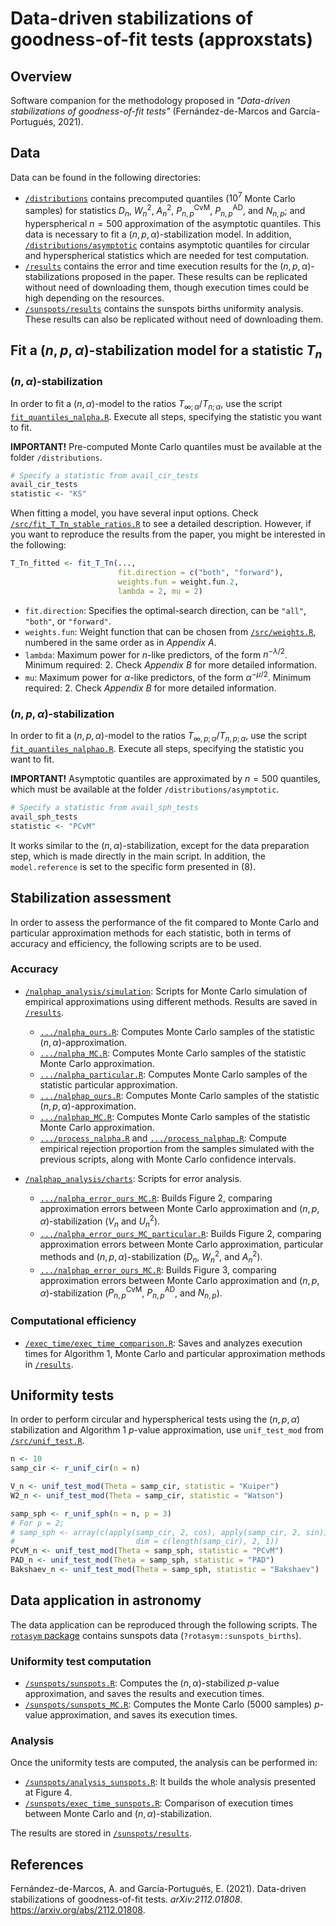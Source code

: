 # Data-driven stabilizations of goodness-of-fit tests (approxstats)

## Overview
Software companion for the methodology proposed in *"Data-driven stabilizations of goodness-of-fit tests"* (Fernández-de-Marcos and García-Portugués, 2021).

## Data

Data can be found in the following directories:

- [`/distributions`](https://github.com/afernandezdemarcos/approxstats/tree/main/distributions) contains precomputed quantiles ($10^7$ Monte Carlo samples) for statistics $D_n$, $W^2_n$, $A^2_n$, $P^{\mathrm{CvM}}_{n, p}$, $P^{\mathrm{AD}}_{n, p}$, and $N_{n, p}$; and hyperspherical $n=500$ approximation of the asymptotic quantiles. This data is necessary to fit a $(n, p, \alpha)$-stabilization model. In addition, [`/distributions/asymptotic`](https://github.com/afernandezdemarcos/approxstats/tree/main/distributions/asymptotic) contains asymptotic quantiles for circular and hyperspherical statistics which are needed for test computation.
- [`/results`](https://github.com/afernandezdemarcos/approxstats/tree/main/results) contains the error and time execution results for the $(n, p, \alpha)$-stabilizations proposed in the paper. These results can be replicated without need of downloading them, though execution times could be high depending on the resources.
- [`/sunspots/results`](https://github.com/afernandezdemarcos/approxstats/tree/main/sunspots/results) contains the sunspots births uniformity analysis. These results can also be replicated without need of downloading them.

## Fit a $(n, p, \alpha)$-stabilization model for a statistic $T_n$

### $(n, \alpha)$-stabilization

In order to fit a $(n, \alpha)$-model to the ratios $T_{\infty; \alpha}/T_{n; \alpha}$, use the script [`fit_quantiles_nalpha.R`](https://github.com/afernandezdemarcos/approxstats/blob/main/fit_quantiles_nalpha.R). Execute all steps, specifying the statistic you want to fit.

**IMPORTANT!** Pre-computed Monte Carlo quantiles must be available at the folder `/distributions`.

```r
# Specify a statistic from avail_cir_tests
avail_cir_tests
statistic <- "KS"
```

When fitting a model, you have several input options. Check [`/src/fit_T_Tn_stable_ratios.R`](https://github.com/afernandezdemarcos/approxstats/blob/main/src/fit_T_Tn_stable_ratios.R) to see a detailed description. However, if you want to reproduce the results from the paper, you might be interested in the following:

```r
T_Tn_fitted <- fit_T_Tn(...,
                        fit.direction = c("both", "forward"),
                        weights.fun = weight.fun.2,
                        lambda = 2, mu = 2)
```

- `fit.direction`: Specifies the optimal-search direction, can be `"all"`, `"both"`, or `"forward"`.
- `weights.fun`: Weight function that can be chosen from [`/src/weights.R`](https://github.com/afernandezdemarcos/approxstats/blob/main/src/weights.R), numbered in the same order as in *Appendix A*.
- `lambda`: Maximum power for $n$-like predictors, of the form $n^{-\lambda/2}$. Minimum required: 2. Check *Appendix B* for more detailed information.
- `mu`: Maximum power for $\alpha$-like predictors, of the form $\alpha^{-\mu/2}$. Minimum required: 2. Check *Appendix B* for more detailed information.

### $(n, p, \alpha)$-stabilization

In order to fit a $(n, p, \alpha)$-model to the ratios $T_{\infty, p; \alpha}/T_{n, p; \alpha}$, use the script [`fit_quantiles_nalphap.R`](https://github.com/afernandezdemarcos/approxstats/blob/main/fit_quantiles_nalphap.R). Execute all steps, specifying the statistic you want to fit. 

**IMPORTANT!** Asymptotic quantiles are approximated by $n=500$ quantiles, which must be available at the folder `/distributions/asymptotic`.

```r
# Specify a statistic from avail_sph_tests
avail_sph_tests
statistic <- "PCvM"
```

It works similar to the $(n, \alpha)$-stabilization, except for the data preparation step, which is made directly in the main script. In addition, the `model.reference` is set to the specific form presented in (8).

## Stabilization assessment

In order to assess the performance of the fit compared to Monte Carlo and particular approximation methods for each statistic, both in terms of accuracy and efficiency, the following scripts are to be used.

### Accuracy

- [`/nalphap_analysis/simulation`](https://github.com/afernandezdemarcos/approxstats/tree/main/results): Scripts for Monte Carlo simulation of empirical approximations using different methods. Results are saved in [`/results`](https://github.com/afernandezdemarcos/approxstats/tree/main/results).
    - [`.../nalpha_ours.R`](https://github.com/afernandezdemarcos/approxstats/blob/main/nalphap_analysis/simulation/nalpha_ours.R): Computes Monte Carlo samples of the statistic $(n, \alpha)$-approximation.
    - [`.../nalpha_MC.R`](https://github.com/afernandezdemarcos/approxstats/blob/main/nalphap_analysis/simulation/nalpha_MC.R): Computes Monte Carlo samples of the statistic Monte Carlo approximation.
    - [`.../nalpha_particular.R`](https://github.com/afernandezdemarcos/approxstats/blob/main/nalphap_analysis/simulation/nalpha_particular.R): Computes Monte Carlo samples of the statistic particular approximation.
    - [`.../nalphap_ours.R`](https://github.com/afernandezdemarcos/approxstats/blob/main/nalphap_analysis/simulation/nalphap_ours.R): Computes Monte Carlo samples of the statistic $(n, p, \alpha)$-approximation.
    - [`.../nalphap_MC.R`](https://github.com/afernandezdemarcos/approxstats/blob/main/nalphap_analysis/simulation/nalphap_MC.R): Computes Monte Carlo samples of the statistic Monte Carlo approximation.
    - [`.../process_nalpha.R`](https://github.com/afernandezdemarcos/approxstats/blob/main/nalphap_analysis/simulation/process_nalpha.R) and [`.../process_nalphap.R`](https://github.com/afernandezdemarcos/approxstats/blob/main/nalphap_analysis/simulation/process_nalphap.R): Compute empirical rejection proportion from the samples simulated with the previous scripts, along with Monte Carlo confidence intervals.

- [`/nalphap_analysis/charts`](https://github.com/afernandezdemarcos/approxstats/tree/main/nalphap_analysis/charts): Scripts for error analysis.
    - [`.../nalpha_error_ours_MC.R`](https://github.com/afernandezdemarcos/approxstats/blob/main/nalphap_analysis/charts/nalpha_error_ours_MC.R): Builds Figure 2, comparing approximation errors between Monte Carlo approximation and $(n, p, \alpha)$-stabilization ($V_n$ and $U^2_n$).
    - [`.../nalpha_error_ours_MC_particular.R`](https://github.com/afernandezdemarcos/approxstats/blob/main/nalphap_analysis/charts/nalpha_error_ours_MC_particular.R): Builds Figure 2, comparing approximation errors between Monte Carlo approximation, particular methods and $(n, p, \alpha)$-stabilization ($D_n$, $W^2_n$, and $A^2_n$).
    - [`.../nalphap_error_ours_MC.R`](https://github.com/afernandezdemarcos/approxstats/blob/main/nalphap_analysis/charts/nalphap_error_ours_MC.R): Builds Figure 3, comparing approximation errors between Monte Carlo approximation and $(n, p, \alpha)$-stabilization ($P^{\mathrm{CvM}}_{n, p}$, $P^{\mathrm{AD}}_{n, p}$, and $N_{n, p}$).

### Computational efficiency

- [`/exec_time/exec_time_comparison.R`](https://github.com/afernandezdemarcos/approxstats/blob/main/exec_time/exec_time_comparison.R): Saves and analyzes execution times for Algorithm 1, Monte Carlo and particular approximation methods in [`/results`](https://github.com/afernandezdemarcos/approxstats/tree/main/results).

## Uniformity tests

In order to perform circular and hyperspherical tests using the $(n, p, \alpha)$ stabilization and Algorithm 1 $p$-value approximation, use `unif_test_mod` from [`/src/unif_test.R`](https://github.com/afernandezdemarcos/approxstats/blob/main/src/unif_test.R).

```r
n <- 10
samp_cir <- r_unif_cir(n = n)

V_n <- unif_test_mod(Theta = samp_cir, statistic = "Kuiper")
W2_n <- unif_test_mod(Theta = samp_cir, statistic = "Watson")

samp_sph <- r_unif_sph(n = n, p = 3)
# For p = 2; 
# samp_sph <- array(c(apply(samp_cir, 2, cos), apply(samp_cir, 2, sin)), 
#                           dim = c(length(samp_cir), 2, 1))
PCvM_n <- unif_test_mod(Theta = samp_sph, statistic = "PCvM")
PAD_n <- unif_test_mod(Theta = samp_sph, statistic = "PAD")
Bakshaev_n <- unif_test_mod(Theta = samp_sph, statistic = "Bakshaev")
```

## Data application in astronomy

The data application can be reproduced through the following scripts. The [`rotasym` package](https://github.com/egarpor/rotasym/) contains sunspots data (`?rotasym::sunspots_births`).

### Uniformity test computation

- [`/sunspots/sunspots.R`](https://github.com/afernandezdemarcos/approxstats/blob/main/sunspots/sunspots.R): Computes the $(n, \alpha)$-stabilized $p$-value approximation, and saves the results and execution times.
- [`/sunspots/sunspots_MC.R`](https://github.com/afernandezdemarcos/approxstats/blob/main/sunspots/sunspots_MC.R): Computes the Monte Carlo (5000 samples) $p$-value approximation, and saves its execution times.

### Analysis

Once the uniformity tests are computed, the analysis can be performed in:

- [`/sunspots/analysis_sunspots.R`](https://github.com/afernandezdemarcos/approxstats/blob/main/sunspots/analysis_sunspots.R): It builds the whole analysis presented at Figure 4.
- [`/sunspots/exec_time_sunspots.R`](https://github.com/afernandezdemarcos/approxstats/blob/main/sunspots/exec_time_sunspots.R): Comparison of execution times between Monte Carlo and $(n, \alpha)$-stabilization.

The results are stored in [`/sunspots/results`](https://github.com/afernandezdemarcos/approxstats/tree/main/sunspots/results).

## References

Fernández-de-Marcos, A. and García-Portugués, E. (2021). Data-driven stabilizations of goodness-of-fit tests. *arXiv:2112.01808*. <https://arxiv.org/abs/2112.01808>.
